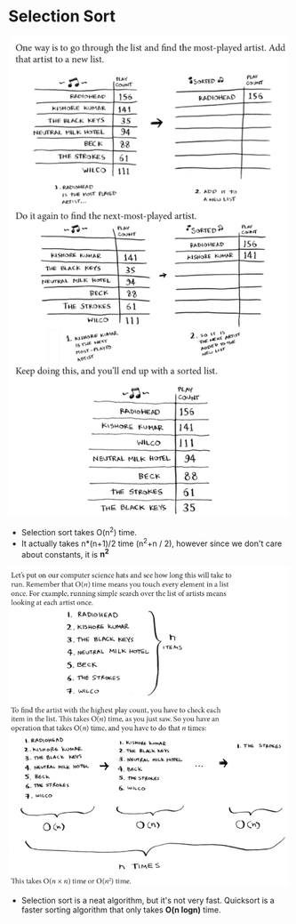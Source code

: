 # Selection Sort

![selection-sort](images/selection-sort-explanation.png)

- Selection sort takes O(n<sup>2</sup>) time.
- It actually takes n*(n+1)/2 time (n<sup>2</sup>+n / 2), however since we don't care about constants, it is **n<sup>2</sup>**

![selection-sort-time](images/selection-sort-time.png)

- Selection sort is a neat algorithm, but it's not very fast. Quicksort is a faster sorting algorithm that only takes **O(n logn)** time.
